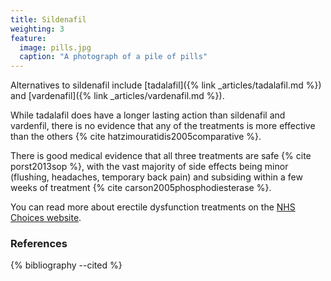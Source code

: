 ```yaml
---
title: Sildenafil
weighting: 3
feature:
  image: pills.jpg
  caption: "A photograph of a pile of pills"
---
```


Alternatives to sildenafil include [tadalafil]({% link _articles/tadalafil.md %}) and [vardenafil]({% link _articles/vardenafil.md %}).

While tadalafil does have a longer lasting action than sildenafil and vardenfil, there is no evidence that any of the treatments is more effective than the others {% cite hatzimouratidis2005comparative %}.

There is good medical evidence that all three treatments are safe {% cite porst2013sop %}, with the vast majority of side effects being minor (flushing, headaches, temporary back pain) and subsiding within a few weeks of treatment {% cite carson2005phosphodiesterase %}.

You can read more about erectile dysfunction treatments on the [NHS Choices website](http://www.nhs.uk/Conditions/Erectile-dysfunction/Pages/Treatment.aspx).

### References

{% bibliography --cited %}